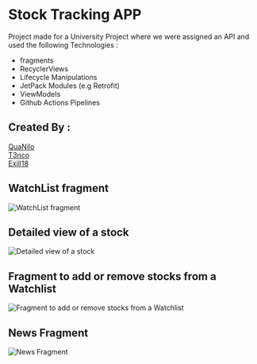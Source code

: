 # Stock Tracking APP  

Project made for a University Project where we were assigned an API and used the following Technologies :
- fragments
- RecyclerViews
- Lifecycle Manipulations
- JetPack Modules (e.g Retrofit)
- ViewModels
- Github Actions Pipelines

## Created By : 
[QuaNilo](https://github.com/QuaNilo)  
[T3nco](https://github.com/T3nco)  
[Exill18](https://github.com/Exill18)  

## WatchList fragment
![WatchList fragment](./Resources/Screenshot%202023-12-03%20192930.png)

## Detailed view of a stock  
![Detailed view of a stock](./Resources/Screenshot%202023-12-03%20192911.png)

## Fragment to add or remove stocks from a Watchlist  
![Fragment to add or remove stocks from a Watchlist](./Resources/Screenshot%202023-12-03%20192924.png)

## News Fragment  
![News Fragment](./Resources/Screenshot%202023-12-03%20192937.png)
